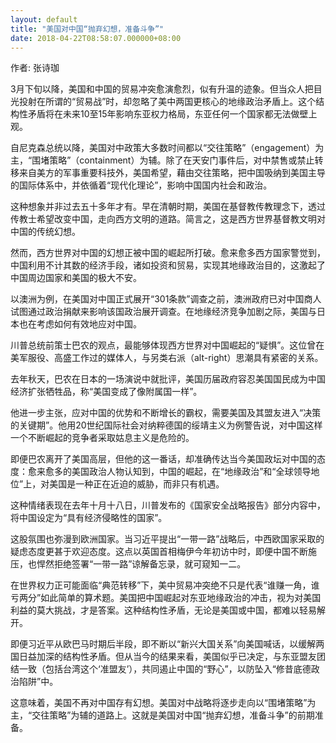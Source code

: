 ```yaml
---
layout: default
title: "美国对中国“抛弃幻想，准备斗争”"
date: 2018-04-22T08:58:07.000000+08:00
---
```


作者: 张诗珈

3月下旬以降，美国和中国的贸易冲突愈演愈烈，似有升温的迹象。但当众人把目光投射在所谓的“贸易战”时，却忽略了美中两国更核心的地缘政治矛盾上。这个结构性矛盾将在未来10至15年影响东亚权力格局，东亚任何一个国家都无法做壁上观。

自尼克森总统以降，美国对中政策大多数时间都以“交往策略”（engagement）为主，“围堵策略”（containment）为辅。除了在天安门事件后，对中禁售或禁止转移来自美方的军事重要科技外，美国希望，藉由交往策略，把中国吸纳到美国主导的国际体系中，并依循着“现代化理论”，影响中国国内社会和政治。

这种想象并非过去五十多年才有。早在清朝时期，美国在基督教传教理念下，透过传教士希望改变中国，走向西方文明的道路。简言之，这是西方世界基督教文明对中国的传统幻想。

然而，西方世界对中国的幻想正被中国的崛起所打破。愈来愈多西方国家警觉到，中国利用不计其数的经济手段，诸如投资和贸易，实现其地缘政治目的，这激起了中国周边国家和美国的极大不安。

以澳洲为例，在美国对中国正式展开“301条款”调查之前，澳洲政府已对中国商人试图通过政治捐献来影响该国政治展开调查。在地缘经济竞争加剧之际，美国与日本也在考虑如何有效地应对中国。

川普总统前策士巴农的观点，最能够体现西方世界对中国崛起的“疑惧”。这位曾在美军服役、高盛工作过的媒体人，与另类右派（alt-right）思潮具有紧密的关系。

去年秋天，巴农在日本的一场演说中就批评，美国历届政府容忍美国国民成为中国经济扩张牺牲品，称“美国变成了像附属国一样”。

他进一步主张，应对中国的优势和不断增长的霸权，需要美国及其盟友进入“决策的关键期”。他用20世纪国际社会对纳粹德国的绥靖主义为例警告说，对中国这样一个不断崛起的竞争者采取姑息主义是危险的。

即便巴农离开了美国高层，但他的这一番话，却准确传达当今美国政坛对中国的态度：愈来愈多的美国政治人物认知到，中国的崛起，在“地缘政治”和“全球领导地位”上，对美国是一种正在近迫的威胁，而非只有机遇。

这种情绪表现在去年十月十八日，川普发布的《国家安全战略报告》部分内容中，将中国设定为“具有经济侵略性的国家”。

这股氛围也弥漫到欧洲国家。当习近平提出“一带一路”战略后，中西欧国家采取的疑虑态度更甚于欢迎态度。这点以英国首相梅伊今年初访中时，即便中国不断施压，也悍然拒绝签署“一带一路”谅解备忘录，就可窥知一二。

在世界权力正可能面临“典范转移”下，美中贸易冲突绝不只是代表“谁赚一角，谁亏两分”如此简单的算术题。美国把中国崛起对东亚地缘政治的冲击，视为对美国利益的莫大挑战，才是答案。这种结构性矛盾，无论是美国或中国，都难以轻易解开。

即便习近平从欧巴马时期后半段，即不断以“新兴大国关系”向美国喊话，以缓解两国日益加深的结构性矛盾。但从当今的结果来看，美国似乎已决定，与东亚盟友团结一致（包括台湾这个‘准盟友’），共同遏止中国的“野心”，以防坠入“修昔底德政治陷阱”中。

这意味着，美国不再对中国存有幻想。美国对中战略将逐步走向以“围堵策略”为主，“交往策略”为辅的道路上。这就是美国对中国“抛弃幻想，准备斗争”的前期准备。

